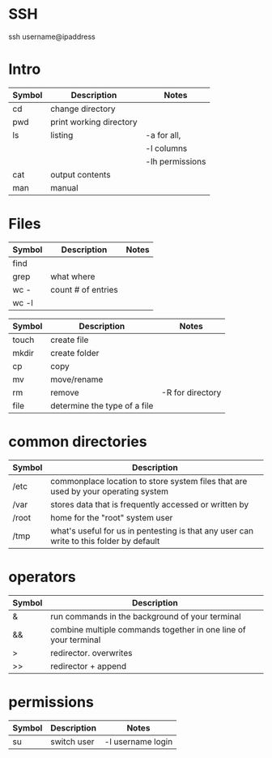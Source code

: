 # SSH
ssh username@ipaddress

# Intro
| Symbol      | Description | Notes |
| ----------- | ----------- | ---------- |
| cd      | change directory       |
| pwd      | print working directory       |
| ls      | listing       | -a for all, 
| | | -l columns
| | | -lh permissions
| cat   | output contents        |
| man      | manual        |

# Files
| Symbol      | Description | Notes |
| ----------- | ----------- | ---------- |
| find  | 
| grep | what where  | 
| wc - |count # of entries  | 
| wc -l  | 

| Symbol      | Description | Notes |
| ----------- | ----------- | ---------- |
| touch      | create file       |
| mkdir   | create folder        |
| cp      | copy        |
| mv   | move/rename        |
| rm      | remove        | -R for directory
| file   | determine the type of a file        |

# common directories
| Symbol      | Description |
| ----------- | ----------- |
| /etc      | commonplace location to store system files that are used by your operating system |
| /var   | stores data that is frequently accessed or written by |
| /root      | home for the "root" system user |
| /tmp   | what's useful for us in pentesting is that any user can write to this folder by default |

# operators
| Symbol      | Description |
| ----------- | ----------- |
| &      | run commands in the background of your terminal       |
| &&   | combine multiple commands together in one line of your terminal        |
| >      | redirector. overwrites        |
| >>   | redirector + append        |

# permissions
| Symbol      | Description | Notes |
| ----------- | ----------- | ------- |
| su      | switch user | -l username login
